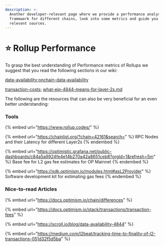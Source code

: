 ```yaml
---
description: >-
  Another developer-relevant page where we provide a performance analysis
  framework for different chains, look into some metrics and guide you to
  relevant sources.
---
```


# ⭐ Rollup Performance



To grasp the best understanding of Performance metrics of Rollups we suggest that you read the following sections in our wiki:

[data-availability](../../general-layer-2-knowledge/data-availability/ "mention");[onchain-data-availability](../../general-layer-2-knowledge/data-availability/onchain-data-availability/ "mention")

[transaction-costs](../transaction-costs/ "mention"); [what-eip-4844-means-for-layer-2s.md](../transaction-costs/what-eip-4844-means-for-layer-2s.md "mention")



The following are the resources that can also be very beneficial for an even better understanding:

### Tools

{% embed url="https://www.rollup.codes/" %}

{% embed url="https://chainlist.org/?chain=42161&search=" %}
RPC Nodes and their Latency for different Layer2s
{% endembed %}

{% embed url="https://optimistic.grafana.net/public-dashboards/c84a5a9924fe4e14b270a42a8651ceb8?orgId=1&refresh=5m" %}
Base fee for L2 gas fee estimates for OP Mainnet
{% endembed %}

{% embed url="https://sdk.optimism.io/modules.html#asL2Provider" %}
Software development kit for estimating gas fees
{% endembed %}

### Nice-to-read Articles

{% embed url="https://docs.optimism.io/chain/differences" %}

{% embed url="https://docs.optimism.io/stack/transactions/transaction-fees" %}

{% embed url="https://scroll.io/blog/data-availability-4844" %}

{% embed url="https://medium.com/l2beat/tracking-time-to-finality-of-l2-transactions-051d32f5d5ba" %}
